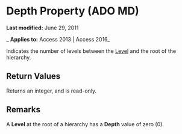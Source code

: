 
# Depth Property (ADO MD)

 **Last modified:** June 29, 2011

 _ **Applies to:** Access 2013 | Access 2016_



Indicates the number of levels between the [Level](ddbcabce-8777-1068-98a3-be209084f497.md) and the root of the hierarchy.

## Return Values

Returns an integer, and is read-only.


## Remarks

A  **Level** at the root of a hierarchy has a **Depth** value of zero (0).

